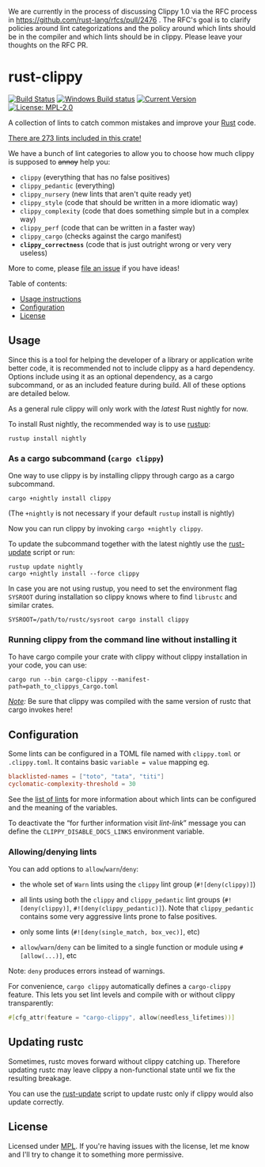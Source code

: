 We are currently in the process of discussing Clippy 1.0 via the RFC process in https://github.com/rust-lang/rfcs/pull/2476 . The RFC's goal is to clarify policies around lint categorizations and the policy around which lints should be in the compiler and which lints should be in clippy. Please leave your thoughts on the RFC PR.

# rust-clippy

[![Build Status](https://travis-ci.org/rust-lang-nursery/rust-clippy.svg?branch=master)](https://travis-ci.org/rust-lang-nursery/rust-clippy)
[![Windows Build status](https://ci.appveyor.com/api/projects/status/id677xpw1dguo7iw?svg=true)](https://ci.appveyor.com/project/rust-lang-libs/rust-clippy)
[![Current Version](https://meritbadge.herokuapp.com/clippy)](https://crates.io/crates/clippy)
[![License: MPL-2.0](https://img.shields.io/crates/l/clippy.svg)](#license)

A collection of lints to catch common mistakes and improve your [Rust](https://github.com/rust-lang/rust) code.

[There are 273 lints included in this crate!](https://rust-lang-nursery.github.io/rust-clippy/master/index.html)

We have a bunch of lint categories to allow you to choose how much clippy is supposed to ~~annoy~~ help you:

* `clippy` (everything that has no false positives)
* `clippy_pedantic` (everything)
* `clippy_nursery` (new lints that aren't quite ready yet)
* `clippy_style` (code that should be written in a more idiomatic way)
* `clippy_complexity` (code that does something simple but in a complex way)
* `clippy_perf` (code that can be written in a faster way)
* `clippy_cargo` (checks against the cargo manifest)
* **`clippy_correctness`** (code that is just outright wrong or very very useless)

More to come, please [file an issue](https://github.com/rust-lang-nursery/rust-clippy/issues) if you have ideas!

Table of contents:

*   [Usage instructions](#usage)
*   [Configuration](#configuration)
*   [License](#license)

## Usage

Since this is a tool for helping the developer of a library or application
write better code, it is recommended not to include clippy as a hard dependency.
Options include using it as an optional dependency, as a cargo subcommand, or
as an included feature during build. All of these options are detailed below.

As a general rule clippy will only work with the *latest* Rust nightly for now.

To install Rust nightly, the recommended way is to use [rustup](https://rustup.rs/):

```terminal
rustup install nightly
```

### As a cargo subcommand (`cargo clippy`)

One way to use clippy is by installing clippy through cargo as a cargo
subcommand.

```terminal
cargo +nightly install clippy
```

(The `+nightly` is not necessary if your default `rustup` install is nightly)

Now you can run clippy by invoking `cargo +nightly clippy`.

To update the subcommand together with the latest nightly use the [rust-update](rust-update) script or run:

```terminal
rustup update nightly
cargo +nightly install --force clippy
```

In case you are not using rustup, you need to set the environment flag
`SYSROOT` during installation so clippy knows where to find `librustc` and
similar crates.

```terminal
SYSROOT=/path/to/rustc/sysroot cargo install clippy
```

### Running clippy from the command line without installing it

To have cargo compile your crate with clippy without clippy installation
in your code, you can use:

```terminal
cargo run --bin cargo-clippy --manifest-path=path_to_clippys_Cargo.toml
```

*[Note](https://github.com/rust-lang-nursery/rust-clippy/wiki#a-word-of-warning):*
Be sure that clippy was compiled with the same version of rustc that cargo invokes here!

## Configuration

Some lints can be configured in a TOML file named with `clippy.toml` or `.clippy.toml`. It contains basic `variable = value` mapping eg.

```toml
blacklisted-names = ["toto", "tata", "titi"]
cyclomatic-complexity-threshold = 30
```

See the [list of lints](https://rust-lang-nursery.github.io/rust-clippy/master/index.html) for more information about which lints can be configured and the
meaning of the variables.

To deactivate the “for further information visit *lint-link*” message you can
define the `CLIPPY_DISABLE_DOCS_LINKS` environment variable.

### Allowing/denying lints

You can add options  to `allow`/`warn`/`deny`:

*   the whole set of `Warn` lints using the `clippy` lint group (`#![deny(clippy)]`)

*   all lints using both the `clippy` and `clippy_pedantic` lint groups (`#![deny(clippy)]`,
    `#![deny(clippy_pedantic)]`). Note that `clippy_pedantic` contains some very aggressive
    lints prone to false positives.

*   only some lints (`#![deny(single_match, box_vec)]`, etc)

*   `allow`/`warn`/`deny` can be limited to a single function or module using `#[allow(...)]`, etc

Note: `deny` produces errors instead of warnings.

For convenience, `cargo clippy` automatically defines a `cargo-clippy`
feature. This lets you set lint levels and compile with or without clippy
transparently:

```rust
#[cfg_attr(feature = "cargo-clippy", allow(needless_lifetimes))]
```

## Updating rustc

Sometimes, rustc moves forward without clippy catching up. Therefore updating
rustc may leave clippy a non-functional state until we fix the resulting
breakage.

You can use the [rust-update](rust-update) script to update rustc only if
clippy would also update correctly.

## License

Licensed under [MPL](https://www.mozilla.org/MPL/2.0/).
If you're having issues with the license, let me know and I'll try to change it to something more permissive.
